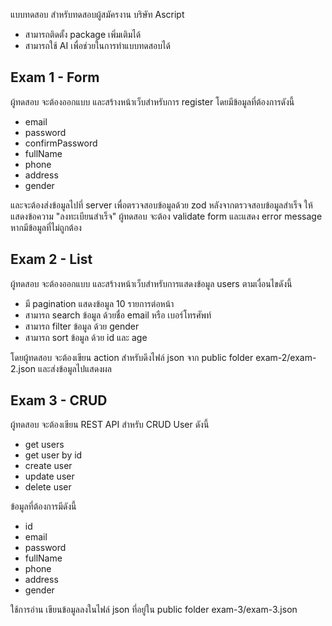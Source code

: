 แบบทดสอบ สำหรับทดสอบผู้สมัครงาน บริษัท Ascript

- สามารถติดตั้ง package เพิ่มเติมได้
- สามารถใช้ AI เพื่อช่วยในการทำแบบทดสอบได้

## Exam 1 - Form

ผู้ทดสอบ จะต้องออกแบบ และสร้างหน้าเว็บสำหรับการ register โดยมีข้อมูลที่ต้องการดังนี้

- email
- password
- confirmPassword
- fullName
- phone
- address
- gender

และจะต้องส่งข้อมูลไปที่ server เพื่อตรวจสอบข้อมูลด้วย zod หลังจากตรวจสอบข้อมูลสำเร็จ ให้แสดงข้อความ "ลงทะเบียนสำเร็จ"
ผู้ทดสอบ จะต้อง validate form และแสดง error message หากมีข้อมูลที่ไม่ถูกต้อง

## Exam 2 - List

ผู้ทดสอบ จะต้องออกแบบ และสร้างหน้าเว็บสำหรับการแสดงข้อมูล users ตามเงื่อนไขดังนี้

- มี pagination แสดงข้อมูล 10 รายการต่อหน้า
- สามารถ search ข้อมูล ด้วยชื่อ email หรือ เบอร์โทรศัพท์
- สามารถ filter ข้อมูล ด้วย gender
- สามารถ sort ข้อมูล ด้วย id และ age

โดยผู้ทดสอบ จะต้องเขียน action สำหรับดึงไฟล์ json จาก public folder exam-2/exam-2.json และส่งข้อมูลไปแสดงผล

## Exam 3 - CRUD

ผู้ทดสอบ จะต้องเขียน REST API สำหรับ CRUD User ดังนี้

- get users
- get user by id
- create user
- update user
- delete user

ข้อมูลที่ต้องการมีดังนี้

- id
- email
- password
- fullName
- phone
- address
- gender

ใช้การอ่าน เขียนข้อมูลลงในไฟล์ json ที่อยู่ใน public folder exam-3/exam-3.json
